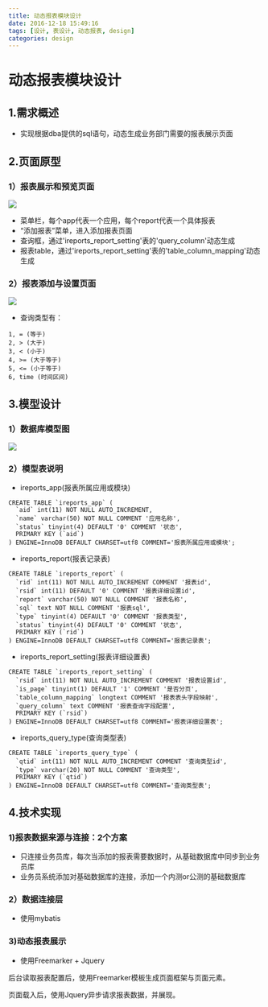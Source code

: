 ```yaml
---
title: 动态报表模块设计
date: 2016-12-18 15:49:16
tags: [设计, 表设计, 动态报表, design]
categories: design
---
```



# 动态报表模块设计




## 1.需求概述

- 实现根据dba提供的sql语句，动态生成业务部门需要的报表展示页面


## 2.页面原型

### 1）报表展示和预览页面
![](/images/ireport_design_ui_01.png)

- 菜单栏，每个app代表一个应用，每个report代表一个具体报表
- “添加报表”菜单，进入添加报表页面
- 查询框，通过'ireports_report_setting'表的'query_column'动态生成
- 报表table，通过'ireports_report_setting'表的'table_column_mapping'动态生成

### 2）报表添加与设置页面
![](/images/ireport_design_ui_02.png)

- 查询类型有：
```
1, = (等于)
2, > (大于)
3, < (小于)
4, >= (大于等于)
5, <= (小于等于)
6, time (时间区间)
```


## 3.模型设计

### 1）数据库模型图
![](/images/ireport_design_table.png)

### 2）模型表说明

- ireports_app(报表所属应用或模块)
```
CREATE TABLE `ireports_app` (
  `aid` int(11) NOT NULL AUTO_INCREMENT,
  `name` varchar(50) NOT NULL COMMENT '应用名称',
  `status` tinyint(4) DEFAULT '0' COMMENT '状态',
  PRIMARY KEY (`aid`)
) ENGINE=InnoDB DEFAULT CHARSET=utf8 COMMENT='报表所属应用或模块';
```

- ireports_report(报表记录表)
```
CREATE TABLE `ireports_report` (
  `rid` int(11) NOT NULL AUTO_INCREMENT COMMENT '报表id',
  `rsid` int(11) DEFAULT '0' COMMENT '报表详细设置id',
  `report` varchar(50) NOT NULL COMMENT '报表名称',
  `sql` text NOT NULL COMMENT '报表sql',
  `type` tinyint(4) DEFAULT '0' COMMENT '报表类型',
  `status` tinyint(4) DEFAULT '0' COMMENT '状态',
  PRIMARY KEY (`rid`)
) ENGINE=InnoDB DEFAULT CHARSET=utf8 COMMENT='报表记录表';
```

- ireports_report_setting(报表详细设置表)
```
CREATE TABLE `ireports_report_setting` (
  `rsid` int(11) NOT NULL AUTO_INCREMENT COMMENT '报表设置id',
  `is_page` tinyint(1) DEFAULT '1' COMMENT '是否分页',
  `table_column_mapping` longtext COMMENT '报表表头字段映射',
  `query_column` text COMMENT '报表查询字段配置',
  PRIMARY KEY (`rsid`)
) ENGINE=InnoDB DEFAULT CHARSET=utf8 COMMENT='报表详细设置表';
```

- ireports_query_type(查询类型表)
```
CREATE TABLE `ireports_query_type` (
  `qtid` int(11) NOT NULL AUTO_INCREMENT COMMENT '查询类型id',
  `type` varchar(20) NOT NULL COMMENT '查询类型',
  PRIMARY KEY (`qtid`)
) ENGINE=InnoDB DEFAULT CHARSET=utf8 COMMENT='查询类型表';
```


## 4.技术实现

### 1)报表数据来源与连接：2个方案
- 只连接业务员库，每次当添加的报表需要数据时，从基础数据库中同步到业务员库
- 业务员系统添加对基础数据库的连接，添加一个内测or公测的基础数据库

### 2）数据连接层
- 使用mybatis

### 3)动态报表展示
- 使用Freemarker + Jquery

后台读取报表配置后，使用Freemarker模板生成页面框架与页面元素。

页面载入后，使用Jquery异步请求报表数据，并展现。
